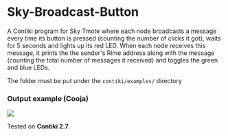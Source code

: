 # Sky-Broadcast-Button

A Contiki program for Sky Tmote where each node broadcasts a message every time its button is pressed (counting the number of clicks it got), waits for 5 seconds and lights up its red LED. When each node receives this message, it prints the the sender's Rime address along with the message (counting the total number of messages it received) and toggles the green and blue LEDs.

The folder must be put under the `contiki/examples/` directory

### Output example (Cooja)
![](http://i66.tinypic.com/16geqo2.png)

Tested on **Contiki 2.7**.
